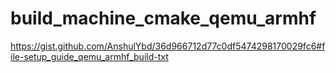 # build_machine_cmake_qemu_armhf

https://gist.github.com/AnshulYbd/36d966712d77c0df5474298170029fc6#file-setup_guide_qemu_armhf_build-txt
